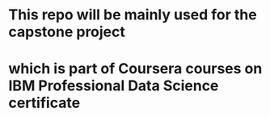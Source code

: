 # This repo will be mainly used for the capstone project
# which is part of Coursera courses on IBM Professional Data Science certificate